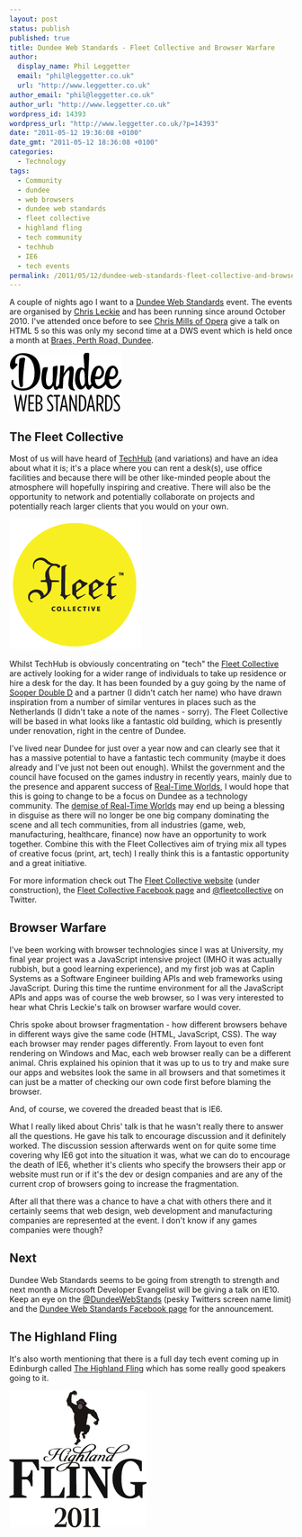 ```yaml
---
layout: post
status: publish
published: true
title: Dundee Web Standards - Fleet Collective and Browser Warfare
author:
  display_name: Phil Leggetter
  email: "phil@leggetter.co.uk"
  url: "http://www.leggetter.co.uk"
author_email: "phil@leggetter.co.uk"
author_url: "http://www.leggetter.co.uk"
wordpress_id: 14393
wordpress_url: "http://www.leggetter.co.uk/?p=14393"
date: "2011-05-12 19:36:08 +0100"
date_gmt: "2011-05-12 18:36:08 +0100"
categories:
  - Technology
tags:
  - Community
  - dundee
  - web browsers
  - dundee web standards
  - fleet collective
  - highland fling
  - tech community
  - techhub
  - IE6
  - tech events
permalink: /2011/05/12/dundee-web-standards-fleet-collective-and-browser-warfare.html
---
```


<p>A couple of nights ago I want to a <a href="http://www.dundeewebstandards.com/">Dundee Web Standards</a> event. The events are organised by <a href="http://twitter.com/#%21/leckie">Chris Leckie</a> and has been running since around October 2010. I've attended once before to see <a href="http://dev.opera.com/author/974138">Chris Mills of Opera</a> give a talk on HTML 5 so this was only my second time at a DWS event which is held once a month at <a href="http://maps.google.co.uk/maps/place?ie=UTF8&amp;q=braes+dundee&amp;fb=1&amp;gl=uk&amp;hq=braes&amp;hnear=Dundee,+Dundee+City&amp;cid=16707175756212399315&amp;z=14">Braes, Perth Road, Dundee</a>.</p>

<div><a href="http://dundeewebstandards.com/"><img class="aligncenter" style="max-width: 800px;" src="/wp-content/uploads/2011/05/dundeewebstandards.png" alt="" width="200" height="104" /></a></div>

<h2>The Fleet Collective</h2>
<p>Most of us will have heard of <a href="http://www.techhub.com/">TechHub</a> (and variations) and have an idea about what it is; it's a place where you can rent a desk(s), use office facilities and because there will be other like-minded people about the atmosphere will hopefully inspiring and creative. There will also be the opportunity to network and potentially collaborate on projects and potentially reach larger clients that you would on your own.</p>
<div><a href="http://www.fleetcollective.com/"><img class="aligncenter" style="max-width: 800px;" src="/wp-content/uploads/2011/05/fleetcollective.png" alt="" width="234" height="232" /></a></div>
<p>Whilst TechHub is obviously concentrating on "tech" the <a href="http://twitter.com/#%21/fleetcollective">Fleet Collective</a> are actively looking for a wider range of individuals to take up residence or hire a desk for the day. It has been founded by a guy going by the name of <a href="http://www.facebook.com/sooperdd?sk=info">Sooper Double D</a> and a partner (I didn't catch her name) who have drawn inspiration from a number of similar ventures in places such as the Netherlands (I didn't take a note of the names - sorry). The Fleet Collective will be based in what looks like a fantastic old building, which is presently under renovation, right in the centre of Dundee.</p>
<p>I've lived near Dundee for just over a year now and can clearly see that it has a massive potential to have a fantastic tech community (maybe it does already and I've just not been out enough). Whilst the government and the council have focused on the games industry in recently years, mainly due to the presence and apparent success of <a href="http://en.wikipedia.org/wiki/Realtime_Worlds">Real-Time Worlds</a>, I would hope that this is going to change to be a focus on Dundee as a technology community. The <a href="http://www.bbc.co.uk/news/uk-scotland-tayside-central-11003456">demise of Real-Time Worlds</a> may end up being a blessing in disguise as there will no longer be one big company dominating the scene and all tech communities, from all industries (game, web, manufacturing, healthcare, finance) now have an opportunity to work together. Combine this with the Fleet Collectives aim of trying mix all types of creative focus (print, art, tech) I really think this is a fantastic opportunity and a great initiative.</p>
<p>For more information check out The <a href="http://www.fleetcollective.com/">Fleet Collective website</a> (under construction), the <a href="http://www.facebook.com/fleetcollective">Fleet Collective Facebook page</a> and <a href="http://twitter.com/#%21/fleetcollective">@fleetcollective</a> on Twitter.</p>
<h2>Browser Warfare</h2>
<p>I've been working with browser technologies since I was at University, my final year project was a JavaScript intensive project (IMHO it was actually rubbish, but a good learning experience), and my first job was at Caplin Systems as a Software Engineer building APIs and web frameworks using JavaScript. During this time the runtime environment for all the JavaScript APIs and apps was of course the web browser, so I was very interested to hear what Chris Leckie's talk on browser warfare would cover.</p>
<p>Chris spoke about browser fragmentation - how different browsers behave in different ways give the same code (HTML, JavaScript, CSS). The way each browser may render pages differently. From layout to even font rendering on Windows and Mac, each web browser really can be a different animal. Chris explained his opinion that it was up to us to try and make sure our apps and websites look the same in all browsers and that sometimes it can just be a matter of checking our own code first before blaming the browser.</p>
<p>And, of course, we covered the dreaded beast that is IE6.</p>
<p>What I really liked about Chris' talk is that he wasn't really there to answer all the questions. He gave his talk to encourage discussion and it definitely worked. The discussion session afterwards went on for quite some time covering why IE6 got into the situation it was, what we can do to encourage the death of IE6, whether it's clients who specify the browsers their app or website must run or if it's the dev or design companies and are any of the current crop of browsers going to increase the fragmentation.</p>
<p>After all that there was a chance to have a chat with others there and it certainly seems that web design, web development and manufacturing companies are represented at the event. I don't know if any games companies were though?</p>
<h2>Next</h2>
<p>Dundee Web Standards seems to be going from strength to strength and next month a Microsoft Developer Evangelist will be giving a talk on IE10. Keep an eye on the <a href="http://twitter.com/#%21/dundeewebstands">@DundeeWebStands</a> (pesky Twitters screen name limit) and the <a href="http://www.facebook.com/dundeewebstandards">Dundee Web Standards Facebook page</a> for the announcement.</p>
<h2>The Highland Fling</h2>
<p>It's also worth mentioning that there is a full day tech event coming up in Edinburgh called <a href="http://thehighlandfling.com/">The Highland Fling</a> which has some really good speakers going to it.</p>
<div><a href="http://thehighlandfling.com/"><img class="aligncenter" style="max-width: 800px;" src="/wp-content/uploads/2011/05/thehighlandfling.png" alt="" width="244" height="243" /></a></div>
